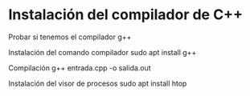 # Instalación del compilador de C++

Probar si tenemos el compilador
g++

Instalación del comando compilador
sudo apt install g++

Compilación
g++ entrada.cpp -o salida.out

Instalación del visor de procesos
sudo apt install htop
